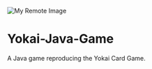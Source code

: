 ![My Remote Image]([https://imgs.search.brave.com/S_akiRrOFZXvY6F3alaNygPE1-MSZ2iGnKkMx0J2LII/rs:fit:860:0:0/g:ce/aHR0cHM6Ly9kM2Zh/NjhodzBtMnZjYy5j/bG91ZGZyb250Lm5l/dC9hNzMvMjMwNDY5/NTM0LmpwZWc](https://imgs.search.brave.com/zNAV4sR03DCac0WReluVsvpAA-U2TWqsYmmVuJTcy3M/rs:fit:860:0:0/g:ce/aHR0cHM6Ly9zdGF0/aWMuY2RubG9nby5j/b20vbG9nb3Mvbi84/OC9ub2RlanMuc3Zn.svg)https://imgs.search.brave.com/zNAV4sR03DCac0WReluVsvpAA-U2TWqsYmmVuJTcy3M/rs:fit:860:0:0/g:ce/aHR0cHM6Ly9zdGF0/aWMuY2RubG9nby5j/b20vbG9nb3Mvbi84/OC9ub2RlanMuc3Zn.svg)

# Yokai-Java-Game
A Java game reproducing the Yokai Card Game.
